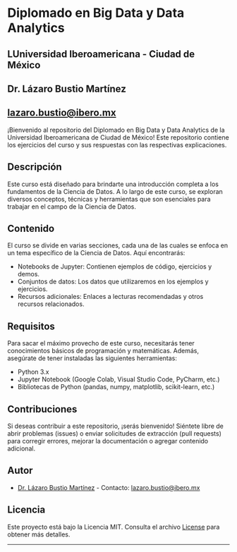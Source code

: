 # Diplomado en Big Data y Data Analytics
## LUniversidad Iberoamericana - Ciudad de México
## Dr. Lázaro Bustio Martínez
## lazaro.bustio@ibero.mx

¡Bienvenido al repositorio del Diplomado en Big Data y Data Analytics de la Universidad Iberoamericana de Ciudad de México! Este repositorio contiene los ejercicios del curso y sus respuestas con las respectivas explicaciones.

## Descripción

Este curso está diseñado para brindarte una introducción completa a los fundamentos de la Ciencia de Datos. A lo largo de este curso, se exploran diversos conceptos, técnicas y herramientas que son esenciales para trabajar en el campo de la Ciencia de Datos.

## Contenido

El curso se divide en varias secciones, cada una de las cuales se enfoca en un tema específico de la Ciencia de Datos. Aquí encontrarás:

- Notebooks de Jupyter: Contienen ejemplos de código, ejercicios y demos.
- Conjuntos de datos: Los datos que utilizaremos en los ejemplos y ejercicios.
- Recursos adicionales: Enlaces a lecturas recomendadas y otros recursos relacionados.

## Requisitos

Para sacar el máximo provecho de este curso, necesitarás tener conocimientos básicos de programación y matemáticas. Además, asegúrate de tener instaladas las siguientes herramientas:

- Python 3.x
- Jupyter Notebook (Google Colab, Visual Studio Code, PyCharm, etc.)
- Bibliotecas de Python (pandas, numpy, matplotlib, scikit-learn, etc.)

## Contribuciones

Si deseas contribuir a este repositorio, ¡serás bienvenido! Siéntete libre de abrir problemas (issues) o enviar solicitudes de extracción (pull requests) para corregir errores, mejorar la documentación o agregar contenido adicional.

## Autor

- [Dr. Lázaro Bustio Martínez](https://github.com/lazaro.bustio@ibero.mx) - Contacto: lazaro.bustio@ibero.mx

## Licencia

Este proyecto está bajo la Licencia MIT. Consulta el archivo [License](License.md) para obtener más detalles.

---
